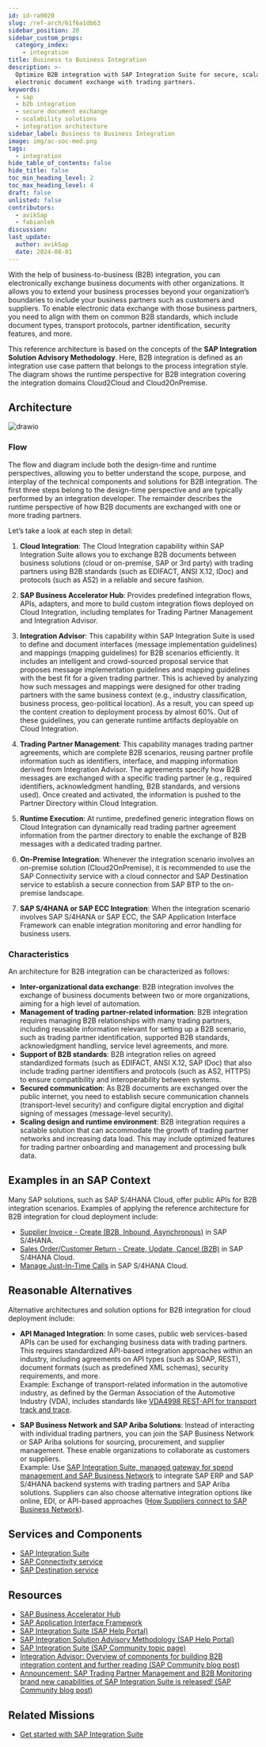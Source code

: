 ```yaml
---
id: id-ra0020
slug: /ref-arch/61f6a1db63
sidebar_position: 20
sidebar_custom_props:
  category_index:
    - integration
title: Business to Business Integration
description: >-
  Optimize B2B integration with SAP Integration Suite for secure, scalable
  electronic document exchange with trading partners.
keywords:
  - sap
  - b2b integration
  - secure document exchange
  - scalability solutions
  - integration architecture
sidebar_label: Business to Business Integration
image: img/ac-soc-med.png
tags:
  - integration
hide_table_of_contents: false
hide_title: false
toc_min_heading_level: 2
toc_max_heading_level: 4
draft: false
unlisted: false
contributors:
  - avikSap
  - fabianleh
discussion: 
last_update:
  author: avikSap
  date: 2024-08-01
---
```


With the help of business-to-business (B2B) integration, you can electronically exchange business documents with other organizations. It allows you to extend your business processes beyond your organization’s boundaries to include your business partners such as customers and suppliers. To enable electronic data exchange with those business partners, you need to align with them on common B2B standards, which include document types, transport protocols, partner identification, security features, and more.

This reference architecture is based on the concepts of the **SAP Integration Solution Advisory Methodology**. Here, B2B integration is defined as an integration use case pattern that belongs to the process integration style. The diagram shows the runtime perspective for B2B integration covering the integration domains Cloud2Cloud and Cloud2OnPremise.

## Architecture

![drawio](drawio/business-to-business-integration.drawio)

### Flow

The flow and diagram include both the design-time and runtime perspectives, allowing you to better understand the scope, purpose, and interplay of the technical components and solutions for B2B integration. The first three steps belong to the design-time perspective and are typically performed by an integration developer. The remainder describes the runtime perspective of how B2B documents are exchanged with one or more trading partners.

Let’s take a look at each step in detail:

1. **Cloud Integration**: The Cloud Integration capability within SAP Integration Suite allows you to exchange B2B documents between business solutions (cloud or on-premise, SAP or 3rd party) with trading partners using B2B standards (such as EDIFACT, ANSI X.12, IDoc) and protocols (such as AS2) in a reliable and secure fashion.

2. **SAP Business Accelerator Hub**: Provides predefined integration flows, APIs, adapters, and more to build custom integration flows deployed on Cloud Integration, including templates for Trading Partner Management and Integration Advisor.

3. **Integration Advisor**: This capability within SAP Integration Suite is used to define and document interfaces (message implementation guidelines) and mappings (mapping guidelines) for B2B scenarios efficiently. It includes an intelligent and crowd-sourced proposal service that proposes message implementation guidelines and mapping guidelines with the best fit for a given trading partner. This is achieved by analyzing how such messages and mappings were designed for other trading partners with the same business context (e.g., industry classification, business process, geo-political location). As a result, you can speed up the content creation to deployment process by almost 60%. Out of these guidelines, you can generate runtime artifacts deployable on Cloud Integration.

4. **Trading Partner Management**: This capability manages trading partner agreements, which are complete B2B scenarios, reusing partner profile information such as identifiers, interface, and mapping information derived from Integration Advisor. The agreements specify how B2B messages are exchanged with a specific trading partner (e.g., required identifiers, acknowledgment handling, B2B standards, and versions used). Once created and activated, the information is pushed to the Partner Directory within Cloud Integration.

5. **Runtime Execution**: At runtime, predefined generic integration flows on Cloud Integration can dynamically read trading partner agreement information from the partner directory to enable the exchange of B2B messages with a dedicated trading partner.

6. **On-Premise Integration**: Whenever the integration scenario involves an on-premise solution (Cloud2OnPremise), it is recommended to use the SAP Connectivity service with a cloud connector and SAP Destination service to establish a secure connection from SAP BTP to the on-premise landscape.

7. **SAP S/4HANA or SAP ECC Integration**: When the integration scenario involves SAP S/4HANA or SAP ECC, the SAP Application Interface Framework can enable integration monitoring and error handling for business users.

### Characteristics

An architecture for B2B integration can be characterized as follows:

- **Inter-organizational data exchange**: B2B integration involves the exchange of business documents between two or more organizations, aiming for a high level of automation.
- **Management of trading partner-related information**: B2B integration requires managing B2B relationships with many trading partners, including reusable information relevant for setting up a B2B scenario, such as trading partner identification, supported B2B standards, acknowledgment handling, service level agreements, and more.
- **Support of B2B standards**: B2B integration relies on agreed standardized formats (such as EDIFACT, ANSI X.12, SAP IDoc) that also include trading partner identifiers and protocols (such as AS2, HTTPS) to ensure compatibility and interoperability between systems.
- **Secured communication**: As B2B documents are exchanged over the public internet, you need to establish secure communication channels (transport-level security) and configure digital encryption and digital signing of messages (message-level security).
- **Scaling design and runtime environment**: B2B integration requires a scalable solution that can accommodate the growth of trading partner networks and increasing data load. This may include optimized features for trading partner onboarding and management and processing bulk data.

## Examples in an SAP Context

Many SAP solutions, such as SAP S/4HANA Cloud, offer public APIs for B2B integration scenarios. Examples of applying the reference architecture for B2B integration for cloud deployment include:

- [Supplier Invoice - Create (B2B, Inbound, Asynchronous)](https://help.sap.com/docs/SAP_S4HANA_ON-PREMISE/91af7f8d3acd47da90d33aaacfcd0d59/a7deb63f4a9a43c2850933cb4c77f53d.html?q=Supplier%20Invoice%20-%20Create%20(B2B,%20Inbound,%20Asynchronous)%20&locale=en-US) in SAP S/4HANA.
- [Sales Order/Customer Return - Create, Update, Cancel (B2B)](https://help.sap.com/docs/SAP_S4HANA_CLOUD/03c04db2a7434731b7fe21dca77440da/4261582b6ca44d008c72be11b9a400e2.html?q=%22EDI%22%20Sales&locale=en-US) in SAP S/4HANA Cloud.
- [Manage Just-In-Time Calls](https://help.sap.com/docs/SAP_S4HANA_CLOUD/d35113ee62644d3abee1aaec148291d9/2963c5246b334cca8787cc1aa4cd587c.html?q=%22EDI%22%20Just&locale=en-US) in SAP S/4HANA Cloud.

## Reasonable Alternatives

Alternative architectures and solution options for B2B integration for cloud deployment include:

- **API Managed Integration**: In some cases, public web services-based APIs can be used for exchanging business data with trading partners. This requires standardized API-based integration approaches within an industry, including agreements on API types (such as SOAP, REST), document formats (such as predefined XML schemas), security requirements, and more.  
  Example: Exchange of transport-related information in the automotive industry, as defined by the German Association of the Automotive Industry (VDA), includes standards like [VDA4998 REST-API for transport track and trace](https://www.vda.de/en/news/publications/publication/vda-4998---rest-api-for-transport-track---trace---v1.0--2021-06).

- **SAP Business Network and SAP Ariba Solutions**: Instead of interacting with individual trading partners, you can join the SAP Business Network or SAP Ariba solutions for sourcing, procurement, and supplier management. These enable organizations to collaborate as customers or suppliers.  
  Example: Use [SAP Integration Suite, managed gateway for spend management and SAP Business Network](https://help.sap.com/docs/sisgw?locale=en-US) to integrate SAP ERP and SAP S/4HANA backend systems with trading partners and SAP Ariba solutions. Suppliers can also choose alternative integration options like online, EDI, or API-based approaches ([How Suppliers connect to SAP Business Network](https://help.sap.com/docs/business-network-for-trading-partners/introduction-to-business-network/how-suppliers-connect-to-sap-business-network?locale=en-US)).

## Services and Components

- [SAP Integration Suite](https://discovery-center.cloud.sap/serviceCatalog/integration-suite?region=all)
- [SAP Connectivity service](https://discovery-center.cloud.sap/serviceCatalog/connectivity-service?region=all)
- [SAP Destination service](https://discovery-center.cloud.sap/serviceCatalog/destination?service_plan=lite&region=all)

## Resources

- [SAP Business Accelerator Hub](https://hub.sap.com)
- [SAP Application Interface Framework](https://help.sap.com/docs/SAP_APPLICATION_INTERFACE_FRAMEWORK_OVERVIEW)
- [SAP Integration Suite (SAP Help Portal)](https://help.sap.com/docs/integration-suite)
- [SAP Integration Solution Advisory Methodology (SAP Help Portal)](https://help.sap.com/docs/architecture_guidance/f64ada51d9f44c83a751b96f955aad5a/85bcc8675d3e42718279bf7b87dafc2d.html?locale=en-US)
- [SAP Integration Suite (SAP Community topic page)](https://community.sap.com/topics/integration-suite)
- [Integration Advisor: Overview of components for building B2B integration content and further reading (SAP Community blog post)](https://blogs.sap.com/2021/09/28/integration-advisor-overview-of-components-for-building-b2b-integration-content-and-further-reading/)
- [Announcement: SAP Trading Partner Management and B2B Monitoring brand new capabilities of SAP Integration Suite is released! (SAP Community blog post)](https://blogs.sap.com/2021/12/17/announcement-sap-trading-partner-management-and-b2b-monitoring-brand-new-capabilities-of-sap-integration-suite-is-released/)

## Related Missions

- [Get started with SAP Integration Suite](https://discovery-center.cloud.sap/missiondetail/3258/3327/)